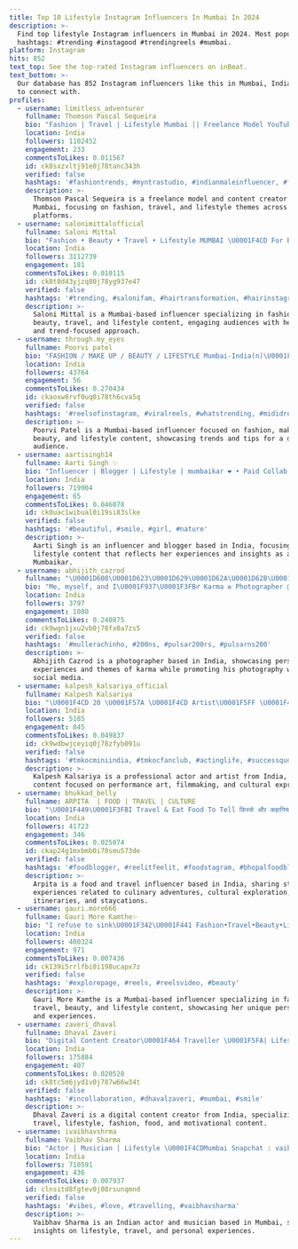 ```yaml
---
title: Top 10 Lifestyle Instagram Influencers In Mumbai In 2024
description: >-
  Find top lifestyle Instagram influencers in Mumbai in 2024. Most popular
  hashtags: #trending #instagood #trendingreels #mumbai.
platform: Instagram
hits: 852
text_top: See the top-rated Instagram influencers on inBeat.
text_bottom: >-
  Our database has 852 Instagram influencers like this in Mumbai, India for you
  to connect with.
profiles:
  - username: limitless_adventurer
    fullname: Thomson Pascal Sequeira
    bio: "Fashion | Travel | Lifestyle Mumbai || Freelance Model YouTube - Limitlessadventurer_ \U0001F4E9 thomsonsequeira822@gmail.com"
    location: India
    followers: 1102452
    engagement: 233
    commentsToLikes: 0.011567
    id: ck8sxzvltj91e0j78tanc343h
    verified: false
    hashtags: '#fashiontrends, #myntrastudio, #indianmaleinfluencer, #fashionpose'
    description: >-
      Thomson Pascal Sequeira is a freelance model and content creator based in
      Mumbai, focusing on fashion, travel, and lifestyle themes across various
      platforms.
  - username: salonimittalofficial
    fullname: Saloni Mittal
    bio: "Fashion • Beauty • Travel • Lifestyle MUMBAI \U0001F4CD For Business and Brand Collaboration \U0001F4E7: salonimittal.info@gmail.com Snapchat\U0001F47B:Salonimittal_15"
    location: India
    followers: 3112739
    engagement: 181
    commentsToLikes: 0.010115
    id: ck8t8d43yjzq80j78yg937e47
    verified: false
    hashtags: '#trending, #salonifam, #hairtransformation, #hairinstagram'
    description: >-
      Saloni Mittal is a Mumbai-based influencer specializing in fashion,
      beauty, travel, and lifestyle content, engaging audiences with her diverse
      and trend-focused approach.
  - username: through.my_eyes
    fullname: Poorvi patel
    bio: "FASHION / MAKE UP / BEAUTY / LIFESTYLE Mumbai-India(n)\U0001F1EE\U0001F1F3"
    location: India
    followers: 43764
    engagement: 56
    commentsToLikes: 0.270434
    id: ckaoxw8rvf0uq0i78th6cva5q
    verified: false
    hashtags: '#reelsofinstagram, #viralreels, #whatstrending, #mididress'
    description: >-
      Poorvi Patel is a Mumbai-based influencer focused on fashion, makeup,
      beauty, and lifestyle content, showcasing trends and tips for a diverse
      audience.
  - username: aartisingh14
    fullname: Aarti Singh ✨
    bio: "Influencer | Blogger | Lifestyle | mumbaikar ❤️ • Paid Collab \U0001F4E9 | • Follow me here too \U0001F447"
    location: India
    followers: 719904
    engagement: 65
    commentsToLikes: 0.046078
    id: ck0uac1wibual0i19si83slke
    verified: false
    hashtags: '#beautiful, #smile, #girl, #nature'
    description: >-
      Aarti Singh is an influencer and blogger based in India, focusing on
      lifestyle content that reflects her experiences and insights as a
      Mumbaikar.
  - username: abhijith_cazrod
    fullname: "\U0001D608\U0001D623\U0001D629\U0001D62A\U0001D62B\U0001D62A\U0001D635\U0001D629 \U0001D624\U0001D622\U0001D63B\U0001D633\U0001D630\U0001D625\U0001F338❤️‍\U0001FA79"
    bio: "Me, myself, and I\U0001F937\U0001F3FB‍♂️ Karma ♻️ Photographer @aj__photography1 check now ❗❗"
    location: India
    followers: 3797
    engagement: 1080
    commentsToLikes: 0.240875
    id: ck9wgn1jxu2vb0j78fx0a7zs5
    verified: false
    hashtags: '#mullerachinho, #200ns, #pulsar200rs, #pulsarns200'
    description: >-
      Abhijith Cazrod is a photographer based in India, showcasing personal
      experiences and themes of karma while promoting his photography work on
      social media.
  - username: kalpesh_kalsariya_official
    fullname: Kalpesh Kalsariya
    bio: "\U0001F4CD 20 \U0001F57A \U0001F4CD Artist\U0001F5FF \U0001F4CD Professional Actor\U0001F3AD \U0001F4CD Light | Camera | Action\U0001F3AC \U0001F4CD I Am Proud To Be Indian\U0001F1EE\U0001F1F3 \U0001F4CD For More Bussinse Inquiry Dm Me\U0001F4E9"
    location: India
    followers: 5185
    engagement: 845
    commentsToLikes: 0.049837
    id: ck9wdbwjceyiq0j78zfyb091u
    verified: false
    hashtags: '#tmkocminiindia, #tmkocfanclub, #actinglife, #successquotes'
    description: >-
      Kalpesh Kalsariya is a professional actor and artist from India, creating
      content focused on performance art, filmmaking, and cultural expression.
  - username: bhukkad_belly
    fullname: ARPITA  | FOOD | TRAVEL | CULTURE
    bio: "\U0001F449\U0001F3FBI Travel & Eat Food To Tell किस्से और कहानियाँ ✨ \U0001F449\U0001F3FBSo Food,Travel, itenary, Staycation Stuff here \U0001F60B \U0001F449\U0001F3FBEmail \U0001F4E7: \U0001D5EF\U0001D5F5\U0001D602\U0001D5F8\U0001D5F8adbelly2205@\U0001D5F4\U0001D5FA\U0001D5EE\U0001D5F6\U0001D5F9.\U0001D5F0\U0001D5FC\U0001D5FA"
    location: India
    followers: 41723
    engagement: 346
    commentsToLikes: 0.025074
    id: ckap24g1mxbmb0i78smu573de
    verified: false
    hashtags: '#foodblogger, #reelitfeelit, #foodstagram, #bhopalfoodblogger'
    description: >-
      Arpita is a food and travel influencer based in India, sharing stories and
      experiences related to culinary adventures, cultural exploration,
      itineraries, and staycations.
  - username: gauri.more666
    fullname: Gauri More Kamthe✨
    bio: "I refuse to sink\U0001F342\U0001F441 Fashion•Travel•Beauty•Lifestyle \U0001F4CD Mumbai,INDIA"
    location: India
    followers: 400324
    engagement: 971
    commentsToLikes: 0.007436
    id: ck139i5rrlfbi0i198ucapx7z
    verified: false
    hashtags: '#explorepage, #reels, #reelsvideo, #beauty'
    description: >-
      Gauri More Kamthe is a Mumbai-based influencer specializing in fashion,
      travel, beauty, and lifestyle content, showcasing her unique perspective
      and experiences.
  - username: zaveri_dhaval
    fullname: Dhaval Zaveri
    bio: "Digital Content Creator\U0001F464 Traveller \U0001F5FA| Lifestyle/Fashion\U0001F574| Food | Motivation | #Mumbai #Lifestyle #Fashion #Sports #Fitness #Motivation #food #Tech"
    location: India
    followers: 175884
    engagement: 407
    commentsToLikes: 0.020528
    id: ck8tc5m6jyd1v0j787w66w34t
    verified: false
    hashtags: '#incollaboration, #dhavalzaveri, #mumbai, #smile'
    description: >-
      Dhaval Zaveri is a digital content creator from India, specializing in
      travel, lifestyle, fashion, food, and motivational content.
  - username: ivaibhavshrma
    fullname: Vaibhav Sharma
    bio: "Actor | Musician | Lifestyle \U0001F4CDMumbai Snapchat : vaibhavshrma010 Managed by - @teamwizardmedia \U0001F4BC vaibhavbusiness75@gmail.com"
    location: India
    followers: 710591
    engagement: 436
    commentsToLikes: 0.007937
    id: clnsitd8fgtev0j08rsunqmnd
    verified: false
    hashtags: '#vibes, #love, #travelling, #vaibhavsharma'
    description: >-
      Vaibhav Sharma is an Indian actor and musician based in Mumbai, sharing
      insights on lifestyle, travel, and personal experiences.
---
```



